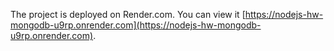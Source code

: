 The project is deployed on Render.com. You can view it [https://nodejs-hw-mongodb-u9rp.onrender.com](https://nodejs-hw-mongodb-u9rp.onrender.com).

